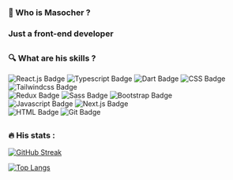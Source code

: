 ### :star2: Who is Masocher ?
### Just a front-end developer

##

### :mag: What are his skills ?

<div id="badges">
  <img src="https://img.shields.io/badge/react-blue?style=for-the-badge&logo=react&logoColor=white" alt="React.js Badge"/>
  <img src="https://img.shields.io/badge/typescript-blue?style=for-the-badge&logo=typescript&logoColor=white" alt="Typescript Badge"/>
  <img src="https://img.shields.io/badge/dart-blue?style=for-the-badge&logo=dart&logoColor=white" alt="Dart Badge"/>
  <img src="https://img.shields.io/badge/css3-blue?style=for-the-badge&logo=CSS3&logoColor=white" alt="CSS Badge"/>
  <img src="https://img.shields.io/badge/tailwindcss-blue?style=for-the-badge&logo=tailwindcss&logoColor=white" alt="Tailwindcss Badge"/>
</div>

<div id="badges">
  <img src="https://img.shields.io/badge/redux-blueviolet?style=for-the-badge&logo=redux&logoColor=white" alt="Redux Badge"/>
  <img src="https://img.shields.io/badge/sass-blueviolet?style=for-the-badge&logo=sass&logoColor=white" alt="Sass Badge"/>
  <img src="https://img.shields.io/badge/bootstrap-blueviolet?style=for-the-badge&logo=bootstrap&logoColor=white" alt="Bootstrap Badge"/>
</div>

<div id="badges">
  <img src="https://img.shields.io/badge/javascript-yellow?style=for-the-badge&logo=javascript&logoColor=white" alt="Javascript Badge"/>
  <img src="https://img.shields.io/badge/next.js-yellow?style=for-the-badge&logo=next.js&logoColor=white" alt="Next.js Badge"/>
</div>

<div id="badges">
  <img src="https://img.shields.io/badge/html5-red?style=for-the-badge&logo=html5&logoColor=white" alt="HTML Badge"/>
  <img src="https://img.shields.io/badge/git-red?style=for-the-badge&logo=git&logoColor=white" alt="Git Badge"/>
</div>

##

### :fire: His stats :

[![GitHub Streak](http://github-readme-streak-stats.herokuapp.com?user=masocher&theme=dark&background=000000)](https://github.com/Masocher)

[![Top Langs](https://github-readme-stats.vercel.app/api/top-langs/?username=masocher&layout=compact&theme=vision-friendly-dark)](https://github.com/Masocher/Masocher)
